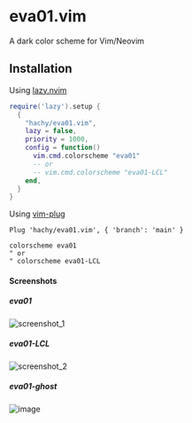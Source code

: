 # eva01.vim

A dark color scheme for Vim/Neovim

## Installation

Using [lazy.nvim](https://github.com/folke/lazy.nvim)

```lua
require('lazy').setup {
  {
    "hachy/eva01.vim",
    lazy = false,
    priority = 1000,
    config = function()
      vim.cmd.colorscheme "eva01"
      -- or
      -- vim.cmd.colorscheme "eva01-LCL"
    end,
  }
}
```

Using [vim-plug](https://github.com/junegunn/vim-plug)

```vim
Plug 'hachy/eva01.vim', { 'branch': 'main' }

colorscheme eva01
" or
" colorscheme eva01-LCL
```

#### Screenshots

##### eva01
![screenshot_1](https://hachy.github.io/eva01.vim/assets/images/screenshot_1.png)

##### eva01-LCL
![screenshot_2](https://hachy.github.io/eva01.vim/assets/images/screenshot_lcl_1.png)

##### eva01-ghost
![image](https://github.com/user-attachments/assets/4a05ef99-79fb-476e-ae67-6799d4f0d08b)

